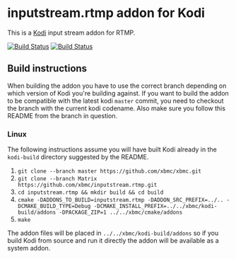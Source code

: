 # inputstream.rtmp addon for Kodi

This is a [Kodi](https://kodi.tv) input stream addon for RTMP.

[![Build Status](https://travis-ci.org/xbmc/inputstream.rtmp.svg?branch=Matrix)](https://travis-ci.org/xbmc/inputstream.rtmp/branches)
[![Build Status](https://ci.appveyor.com/api/projects/status/github/xbmc/inputstream.rtmp?branch=Matrix&svg=true)](https://ci.appveyor.com/project/xbmc/inputstream-rtmp?branch=Matrix)

## Build instructions

When building the addon you have to use the correct branch depending on which version of Kodi you're building against.
If you want to build the addon to be compatible with the latest kodi `master` commit, you need to checkout the branch with the current kodi codename.
Also make sure you follow this README from the branch in question.

### Linux

The following instructions assume you will have built Kodi already in the `kodi-build` directory 
suggested by the README.

1. `git clone --branch master https://github.com/xbmc/xbmc.git`
2. `git clone --branch Matrix https://github.com/xbmc/inputstream.rtmp.git`
3. `cd inputstream.rtmp && mkdir build && cd build`
4. `cmake -DADDONS_TO_BUILD=inputstream.rtmp -DADDON_SRC_PREFIX=../.. -DCMAKE_BUILD_TYPE=Debug -DCMAKE_INSTALL_PREFIX=../../xbmc/kodi-build/addons -DPACKAGE_ZIP=1 ../../xbmc/cmake/addons`
5. `make`

The addon files will be placed in `../../xbmc/kodi-build/addons` so if you build Kodi from source and run it directly 
the addon will be available as a system addon.
